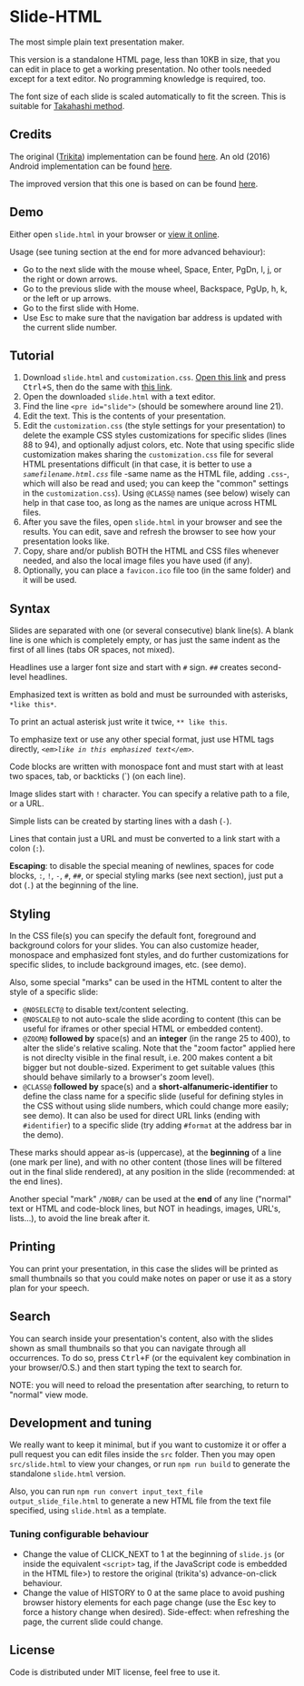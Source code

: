 # Slide-HTML

The most simple plain text presentation maker.

This version is a standalone HTML page, less than 10KB in size, that you can edit in place to get
a working presentation. No other tools needed except for a text editor.
No programming knowledge is required, too.

The font size of each slide is scaled automatically to fit the screen. This is
suitable for [Takahashi method](https://en.wikipedia.org/wiki/Takahashi_method).

## Credits

The original ([Trikita](http://trikita.co)) implementation can be found [here](https://github.com/trikita/slide-html).
An old (2016) Android implementation can be found [here](https://github.com/trikita/slide).

The improved version that this one is based on can be found [here](https://github.com/jloow/slide-html).

## Demo

Either open `slide.html` in your browser or [view it online](https://pachi-belero.github.io/slide-html/slide.html).

Usage (see tuning section at the end for more advanced behaviour):

- Go to the next slide with the mouse wheel, Space, Enter, PgDn, l, j, or the right or down arrows.
- Go to the previous slide with the mouse wheel, Backspace, PgUp, h, k, or the left or up arrows.
- Go to the first slide with Home.
- Use Esc to make sure that the navigation bar address is updated with the current slide number.

## Tutorial

1. Download `slide.html` and `customization.css`.
 [Open this link](https://raw.githubusercontent.com/pachi-belero/slide-html/master/slide.html)
 and press <kbd>Ctrl+S</kbd>, then do the same with
 [this link](https://raw.githubusercontent.com/pachi-belero/slide-html/master/customization.css).
2. Open the downloaded `slide.html` with a text editor.
3. Find the line `<pre id="slide">` (should be somewhere around line 21).
4. Edit the text. This is the contents of your presentation.
5. Edit the `customization.css` (the style settings for your presentation) to delete the example CSS
styles customizations for specific slides (lines 88 to 94), and optionally adjust colors, etc.
Note that using specific slide customization makes sharing the `customization.css` file for several
HTML presentations difficult (in that case, it is better to use a *`samefilename.html.css`* file
-same name as the HTML file, adding `.css`-, which will also be read and used; you can keep the
"common" settings in the `customization.css`). Using `@CLASS@` names (see below) wisely can help in
that case too, as long as the names are unique across HTML files.
6. After you save the files, open `slide.html` in your browser and see the results. You can edit,
save and refresh the browser to see how your presentation looks like.
7. Copy, share and/or publish BOTH the HTML and CSS files whenever needed, and also the local image
files you have used (if any).
8. Optionally, you can place a `favicon.ico` file too (in the same folder) and it will be used.

## Syntax

Slides are separated with one (or several consecutive) blank line(s). A blank line is one which is
completely empty, or has just the same indent as the first of all lines (tabs OR spaces, not mixed).

Headlines use a larger font size and start with `#` sign. `##` creates second-level headlines.

Emphasized text is written as bold and must be surrounded with asterisks, `*like this*`.

To print an actual asterisk just write it twice, `** like this`.

To emphasize text or use any other special format, just use HTML tags directly, *`<em>like in this emphasized text</em>`*.

Code blocks are written with monospace font and must start with at least two spaces, tab, or
backticks (\`) (on each line).

Image slides start with `!` character. You can specify a relative path to a file, or a URL.

Simple lists can be created by starting lines with a dash (`-`).

Lines that contain just a URL and must be converted to a link start with a colon (`:`).

**Escaping**: to disable the special meaning of newlines, spaces for code blocks, `:`, `!`, `-`, `#`, `##`,
or special styling marks (see next section), just put a dot (`.`) at the beginning of the line.

## Styling

In the CSS file(s) you can specify the default font, foreground and background colors for your
slides. You can also customize header, monospace and emphasized font styles, and do further
customizations for specific slides, to include background images, etc. (see demo).

Also, some special "marks" can be used in the HTML content to alter the style of a specific slide:

- `@NOSELECT@` to disable text/content selecting.
- `@NOSCALE@` to not auto-scale the slide acording to content (this can be useful for iframes or
other special HTML or embedded content).
- `@ZOOM@` **followed by** space(s) and an **integer** (in the range 25 to 400), to alter the
slide's relative scaling. Note that the "zoom factor" applied here is not direclty visible in the
final result, i.e. 200 makes content a bit bigger but not double-sized. Experiment to get suitable
values (this should behave similarly to a browser's zoom level).
- `@CLASS@` **followed by** space(s) and a **short-alfanumeric-identifier** to define the class name
for a specific slide (useful for defining styles in the CSS without using slide numbers, which
could change more easily; see demo). It can also be used for direct URL links (ending with
`#identifier`) to a specific slide (try adding `#format` at the address bar in the demo).

These marks should appear as-is (uppercase), at the **beginning** of a line (one mark per line),
and with no other content (those lines will be filtered out in the final slide rendered), at any
position in the slide (recommended: at the end lines).

Another special "mark" `/NOBR/` can be used at the **end** of any line ("normal" text or HTML and
code-block lines, but NOT in headings, images, URL's, lists...), to avoid the line break after it.

## Printing

You can print your presentation, in this case the slides will be printed as small thumbnails
so that you could make notes on paper or use it as a story plan for your speech.

## Search

You can search inside your presentation's content, also with the slides shown as small thumbnails
so that you can navigate through all occurrences. To do so, press <kbd>Ctrl+F</kbd> (or the equivalent
key combination in your browser/O.S.) and then start typing the text to search for.

NOTE: you will need to reload the presentation after searching, to return to "normal" view mode.

## Development and tuning

We really want to keep it minimal, but if you want to customize it or offer a pull request you
can edit files inside the `src` folder. Then you may open `src/slide.html` to view your changes,
or run `npm run build` to generate the standalone `slide.html` version.

Also, you can run `npm run convert input_text_file output_slide_file.html` to generate a new
HTML file from the text file specified, using `slide.html` as a template.

### Tuning configurable behaviour

- Change the value of CLICK_NEXT to 1 at the beginning of `slide.js` (or inside the equivalent
`<script>` tag, if the JavaScript code is embedded in the HTML file>) to restore the original (trikita's)
advance-on-click behaviour.
- Change the value of HISTORY to 0 at the same place to avoid pushing browser history elements
for each page change (use the Esc key to force a history change when desired). Side-effect: when refreshing the page, the current slide could change.

## License

Code is distributed under MIT license, feel free to use it.

